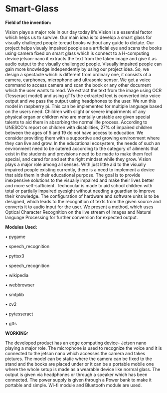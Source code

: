# Smart-Glass


**Field of the invention:**

Vision plays a major role in our day today life.Vision is a essential factor which helps us to survive. Our main idea is  to develop a smart glass for visually challeged people toread books without any guide to dictate. Our project helps visualy impaired people as a artificial eye and scans the books using camera fixed on smart glass which is connect to a H-computing device jetson-nano  it extracts the text from the taken image and give it as audio output to the visually challenged people.
Visually impaired people can gain more knowledge independently by using our project idea. So, we design a spectacle which is different from ordinary one, it consists of a camera, earphones, microphone and ultrasonic sensor. We get a voice command to access camera and scan the book or any other document which the user wants to read. We extract the text from the image using OCR (Tesseract model) and using gTTs the extracted text is converted into voice output and we pass the output using headphones to the user.  We run this model in raspberry pi. This can be implemented for multiple language based on the users need. Children with slight or severe impairments of any physical organ or children who are mentally unstable are given special talents to aid them in absorbing the normal life process. According to UNESCO's report on children with disabilities, 27% of impaired children between the ages of 5 and 19 do not have access to education. We consider providing them with a supportive and growing environment where they can live and grow. In the educational ecosystem, the needs of such an environment need to be catered according to the category of ailments that exist in the students and provisions need to be made to make them feel special, and cared for and set the right mindset while they grow. Vision plays a major role among all senses. With just little aid to the visually impaired people existing currently, there is a need to implement a device that aids them in their educational purpose. The goal is to provide inexpensive solutions to the visually impaired and make their lives better and more self-sufficient. Techocular is made to aid school children with total or partially impaired eyesight without needing a guardian to improve their knowledge. The configuration of hardware and software units is to be designed, which leads to the recognition of texts from the given source and converts it to audio input for the user. We present a method, which uses Optical Character Recognition on the live stream of images and Natural language  Processing for further conversion for expected output.

**Modules Used:**

• pygame

• speech_recognition

• pyttsx3

• speech_recognition 

• wikipedia

• webbrowser

• smtplib

• cv2

• pytesseract

• gtts 

**WORKING:**

The developed product has an edge computing device- Jetson nano playing a major role. The microphone is used to recognize the voice and it is connected to the jetson nano which accesses the camera and takes pictures. The model can be static where the camera can be fixed to the stand and the books are placed under or it can be a portable mobile one where the whole setup is made as a wearable device like normal glass. The output is given via headphones or through a speaker which has been connected. The power supply is given through a Power bank to make it portable and simple. Wi-fi module and Bluetooth module are used.


